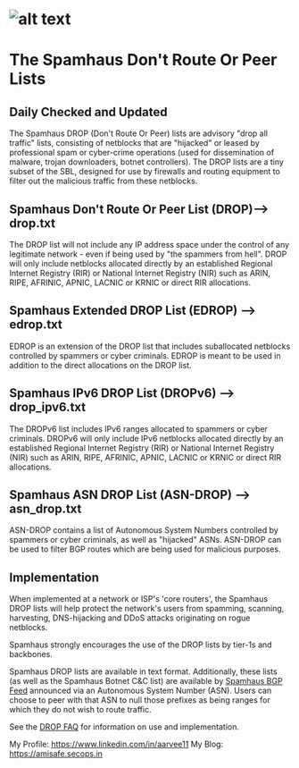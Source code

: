 # ![alt text](https://www.spamhaus.org/images/sh_logo2.jpg)
# The Spamhaus Don't Route Or Peer Lists
## Daily Checked and Updated

The Spamhaus DROP (Don't Route Or Peer) lists are advisory "drop all traffic" lists, consisting of netblocks that are "hijacked" or leased by professional spam or cyber-crime operations (used for dissemination of malware, trojan downloaders, botnet controllers). The DROP lists are a tiny subset of the SBL, designed for use by firewalls and routing equipment to filter out the malicious traffic from these netblocks. 

## Spamhaus Don't Route Or Peer List (DROP)--> drop.txt

The DROP list will not include any IP address space under the control of any legitimate network - even if being used by "the spammers from hell". DROP will only include netblocks allocated directly by an established Regional Internet Registry (RIR) or National Internet Registry (NIR) such as ARIN, RIPE, AFRINIC, APNIC, LACNIC or KRNIC or direct RIR allocations.

## Spamhaus Extended DROP List (EDROP) --> edrop.txt
EDROP is an extension of the DROP list that includes suballocated netblocks controlled by spammers or cyber criminals. EDROP is meant to be used in addition to the direct allocations on the DROP list.

## Spamhaus IPv6 DROP List (DROPv6) --> drop_ipv6.txt
The DROPv6 list includes IPv6 ranges allocated to spammers or cyber criminals. DROPv6 will only include IPv6 netblocks allocated directly by an established Regional Internet Registry (RIR) or National Internet Registry (NIR) such as ARIN, RIPE, AFRINIC, APNIC, LACNIC or KRNIC or direct RIR allocations.

## Spamhaus ASN DROP List (ASN-DROP) --> asn_drop.txt
ASN-DROP contains a list of Autonomous System Numbers controlled by spammers or cyber criminals, as well as "hijacked" ASNs. ASN-DROP can be used to filter BGP routes which are being used for malicious purposes. 

## Implementation
When implemented at a network or ISP's 'core routers', the Spamhaus DROP lists will help protect the network's users from spamming, scanning, harvesting, DNS-hijacking and DDoS attacks originating on rogue netblocks.

Spamhaus strongly encourages the use of the DROP lists by tier-1s and backbones.

Spamhaus DROP lists are available in text format. Additionally, these lists (as well as the Spamhaus Botnet C&C list) are available by [Spamhaus BGP Feed](https://www.spamhaus.org/bgpf/) announced via an Autonomous System Number (ASN). Users can choose to peer with that ASN to null those prefixes as being ranges for which they do not wish to route traffic.

See the [DROP FAQ](https://www.spamhaus.org/faq/section/DROP%20FAQ) for information on use and implementation.

My Profile: https://www.linkedin.com/in/aarvee11
My Blog: https://amisafe.secops.in
